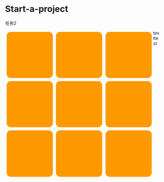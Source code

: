 # Start-a-project
任务2
<!DOCTYPE html>
<html>
<head>
	<meta charset="utf-8">
	<meta name="viewport" content="width=device-width,height=device-height initial-scale=1.0">
	<b><title>小格子</title></b>
	<style type="text/css">
	.xbox{
    width: 30%;
	padding-bottom: 30%;
    margin: 1%;
    border-radius: 9%;
    background-color: #FF9900;
    float: left;
    clear: left;
	}
	/* 放在最左侧的格子 */
	.box {
		width: 30%;
	    padding-bottom: 30%;
	    margin: 1%;
	    border-radius: 9%;
	    background-color: #FF9900;
	    float: left;
	}
	/* 其它的的格子 */
	</style>
</head>
<body>
	<div class="box"></div>
	<div class="box"></div>
	<div class="box"></div>
	<div class="xbox"></div>
	<div class="box"></div>
	<div class="box"></div>
	<div class="xbox"></div>
	<div class="box"></div>
	<div class="box"></div>
	<p>texttext</p>
</body>
</html>

